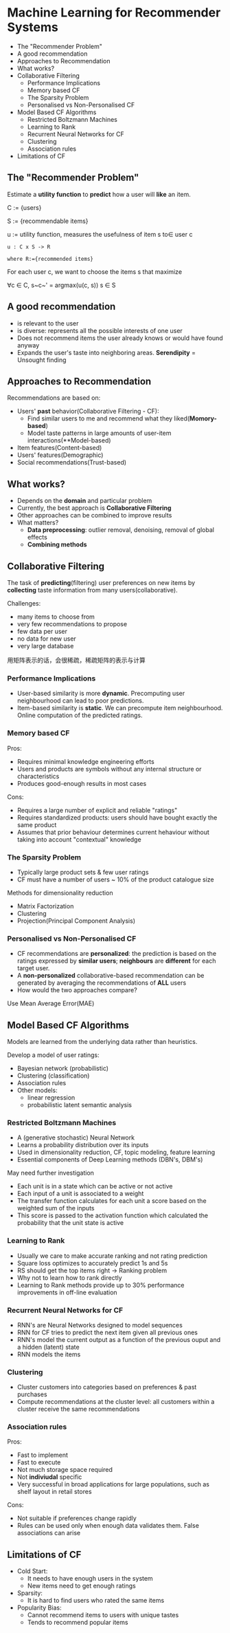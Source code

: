 # Machine Learning for Recommender Systems

<!-- MarkdownTOC -->

- The "Recommender Problem"
- A good recommendation
- Approaches to Recommendation
- What works?
- Collaborative Filtering
    - Performance Implications
    - Memory based CF
    - The Sparsity Problem
    - Personalised vs Non-Personalised CF
- Model Based CF Algorithms
    - Restricted Boltzmann Machines
    - Learning to Rank
    - Recurrent Neural Networks for CF
    - Clustering
    - Association rules
- Limitations of CF

<!-- /MarkdownTOC -->


## The "Recommender Problem"

Estimate a **utility function** to **predict** how a user will **like** an item.

C := {users}

S := {recommendable items}

u := utility function, measures the usefulness of item s to∈ user c

    u : C x S -> R

    where R:={recommended items}

For each user c, we want to choose the items s that maximize

∀c ∈ C, s~c~' = argmax(u(c, s)) s ∈ S

## A good recommendation

+ is relevant to the user
+ is diverse: represents all the possible interests of one user
+ Does not recommend items the user already knows or would have found anyway
+ Expands the user's taste into neighboring areas. **Serendipity** = Unsought finding

## Approaches to Recommendation

Recommendations are based on:

+ Users' **past** behavior(Collaborative Filtering - CF):
    + Find similar users to me and recommend what they liked(**Momory-based**)
    + Model taste patterns in large amounts of user-item interactions(**Model-based)
+ Item features(Content-based)
+ Users' features(Demographic)
+ Social recommendations(Trust-based)

## What works?

+ Depends on the **domain** and particular problem
+ Currently, the best approach is **Collaborative Filtering**
+ Other approaches can be combined to improve results
+ What matters?
    + **Data preprocessing**: outlier removal, denoising, removal of global effects
    + **Combining methods**

## Collaborative Filtering

The task of **predicting**(filtering) user preferences on new items by **collecting** taste information from many users(collaborative).

Challenges:

+ many items to choose from
+ very few recommendations to propose
+ few data per user
+ no data for new user
+ very large database

用矩阵表示的话，会很稀疏，稀疏矩阵的表示与计算

### Performance Implications

+ User-based similarity is more **dynamic**. Precomputing user neighbourhood can lead to poor predictions.
+ Item-based similarity is **static**. We can precompute item neighbourhood. Online computation of the predicted ratings.

### Memory based CF

Pros:

+ Requires minimal knowledge engineering efforts
+ Users and products are symbols without any internal structure or characteristics
+ Produces good-enough results in most cases

Cons:

+ Requires a large number of explicit and reliable "ratings"
+ Requires standardized products: users should have bought exactly the same product
+ Assumes that prior behaviour determines current hehaviour without taking into account "contextual" knowledge

### The Sparsity Problem

+ Typically large product sets & few user ratings
+ CF must have a number of users ~ 10% of the product catalogue size

Methods for dimensionality reduction

+ Matrix Factorization
+ Clustering
+ Projection(Principal Component Analysis)

### Personalised vs Non-Personalised CF

+ CF recommendations are **personalized**: the prediction is based on the ratings expressed by **similar users**; **neighbours** are **different** for each target user.
+ A **non-personalized** collaborative-based recommendation can be generated by averaging the recommendations of **ALL** users
+ How would the two approaches compare?

Use Mean Average Error(MAE)

## Model Based CF Algorithms

Models are learned from the underlying data rather than heuristics.

Develop a model of user ratings:

+ Bayesian network (probabilistic)
+ Clustering (classification)
+ Association rules
+ Other models:
    + linear regression
    + probabilistic latent semantic analysis

### Restricted Boltzmann Machines

+ A (generative stochastic) Neural Network
+ Learns a probability distribution over its inputs
+ Used in dimensionality reduction, CF, topic modeling, feature learning
+ Essential components of Deep Learning methods (DBN's, DBM's)

May need further investigation

+ Each unit is in a state which can be active or not active
+ Each input of a unit is associated to a weight
+ The transfer function calculates for each unit a score based on the weighted sum of the inputs
+ This score is passed to the activation function which calculated the probability that the unit state is active

### Learning to Rank

+ Usually we care to make accurate ranking and not rating prediction
+ Square loss optimizes to accurately predict 1s and 5s
+ RS should get the top items right -> Ranking problem
+ Why not to learn how to rank directly
+ Learning to Rank methods provide up to 30% performance improvements in off-line evaluation

### Recurrent Neural Networks for CF

+ RNN's are Neural Networks designed to model sequences
+ RNN for CF tries to predict the next item given all previous ones
+ RNN's model the current output as a function of the previous ouput and a hidden (latent) state
+ RNN models the items

### Clustering

+ Cluster customers into categories based on preferences & past purchases
+ Compute recommendations at the cluster level: all customers within a cluster receive the same recommendations

### Association rules

Pros:

+ Fast to implement
+ Fast to execute
+ Not much storage space required
+ Not **indiviudal** specific
+ Very successful in broad applications for large populations, such as shelf layout in retail stores

Cons:

+ Not suitable if preferences change rapidly
+ Rules can be used only when enough data validates them. False associations can arise

## Limitations of CF

+ Cold Start:
    + It needs to have enough users in the system
    + New items need to get enough ratings
+ Sparsity:
    + It is hard to find users who rated the same items
+ Popularity Bias:
    + Cannot recommend items to users with unique tastes
    + Tends to recommend popular items


